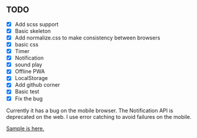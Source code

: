 ## TODO

- [x] Add scss support
- [x] Basic skeleton
- [x] Add normalize.css to make consistency between browsers
- [x] basic css
- [x] Timer
- [x] Notification
- [x] sound play
- [x] Offline PWA
- [x] LocalStorage
- [x] Add github corner
- [x] Basic test
- [x] Fix the bug

Currently it has a bug on the mobile browser.
The Notification API is deprecated on the web. I use error catching to avoid failures on the mobile.

[Sample is here.](https://gxydemoprojects.github.io/typescript-react-pomodoro/)
